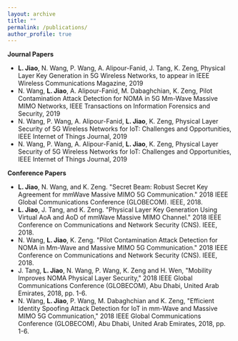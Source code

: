 ```yaml
---
layout: archive
title: ""
permalink: /publications/
author_profile: true
---
```

**Journal Papers**
* **L. Jiao**, N. Wang, P. Wang, A. Alipour-Fanid, J. Tang, K. Zeng, Physical Layer Key Generation in 5G Wireless Networks, to appear in IEEE Wireless Communications Magazine, 2019
* N. Wang, **L. Jiao**, A. Alipour-Fanid, M. Dabaghchian, K. Zeng, Pilot Contamination Attack Detection for NOMA in 5G Mm-Wave Massive MIMO Networks, IEEE Transactions on Information Forensics and Security, 2019
* N. Wang, P. Wang, A. Alipour-Fanid, **L. Jiao**, K. Zeng, Physical Layer Security of 5G Wireless Networks for IoT: Challenges and Opportunities, IEEE Internet of Things Journal, 2019
* N. Wang, P. Wang, A. Alipour-Fanid, **L. Jiao**, K. Zeng, Physical Layer Security of 5G Wireless Networks for IoT: Challenges and Opportunities, IEEE Internet of Things Journal, 2019



**Conference Papers**
* **L. Jiao**, N. Wang, and K. Zeng. "Secret Beam: Robust Secret Key Agreement for mmWave Massive MIMO 5G Communication." 2018 IEEE Global Communications Conference (GLOBECOM). IEEE, 2018.
* **L. Jiao**, J. Tang, and K. Zeng. "Physical Layer Key Generation Using Virtual AoA and AoD of mmWave Massive MIMO Channel." 2018 IEEE Conference on Communications and Network Security (CNS). IEEE, 2018.
* N. Wang, **L. Jiao**, K. Zeng. "Pilot Contamination Attack Detection for NOMA in Mm-Wave and Massive MIMO 5G Communication." 2018 IEEE Conference on Communications and Network Security (CNS). IEEE, 2018.
* J. Tang, **L. Jiao**, N. Wang, P. Wang, K. Zeng and H. Wen, "Mobility Improves NOMA Physical Layer Security," 2018 IEEE Global Communications Conference (GLOBECOM), Abu Dhabi, United Arab Emirates, 2018, pp. 1-6.
* N. Wang, **L. Jiao**, P. Wang, M. Dabaghchian and K. Zeng, "Efficient Identity Spoofing Attack Detection for IoT in mm-Wave and Massive MIMO 5G Communication," 2018 IEEE Global Communications Conference (GLOBECOM), Abu Dhabi, United Arab Emirates, 2018, pp. 1-6.
